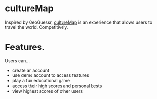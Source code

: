 # cultureMap

Inspired by GeoGuessr, [cultureMap][culturemap] is an experience that allows users to travel the world. Competitively.

# Features.

Users can...
  - create an account
  - use demo account to access features
  - play a fun educational game
  - access their high scores and personal bests
  - view highest scores of other users

[culturemap]: https://www.culturemap.site
